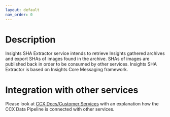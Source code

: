 ```yaml
---
layout: default
nav_order: 0
---
```


# Description

Insights SHA Extractor service intends to retrieve Insights gathered archives
and export SHAs of images found in the archive. SHAs of images are published
back in order to be consumed by other services. Insights SHA Extractor is based
on Insights Core Messaging framework.

# Integration with other services

Please look at [CCX Docs/Customer
Services](https://ccx.pages.redhat.com/ccx-docs/) with
an explanation how the CCX Data Pipeline is connected with other services.
